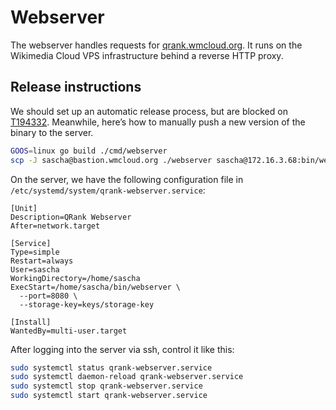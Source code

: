 <!--
SPDX-FileCopyrightText: 2022 Sascha Brawer <sascha@brawer.ch>
SPDX-License-Identifier: MIT
-->

# Webserver

The webserver handles requests for [qrank.wmcloud.org](https://qrank.wmcloud.org/). It runs on the Wikimedia Cloud VPS infrastructure behind a reverse
HTTP proxy.


## Release instructions

We should set up an automatic release process, but are blocked on
[T194332](https://phabricator.wikimedia.org/T194332). Meanwhile,
here’s how to manually push a new version of the binary to the server.

```bash
GOOS=linux go build ./cmd/webserver
scp -J sascha@bastion.wmcloud.org ./webserver sascha@172.16.3.68:bin/webserver
```

On the server, we have the following configuration file
in `/etc/systemd/system/qrank-webserver.service`:

```
[Unit]
Description=QRank Webserver
After=network.target

[Service]
Type=simple
Restart=always
User=sascha
WorkingDirectory=/home/sascha
ExecStart=/home/sascha/bin/webserver \
  --port=8080 \
  --storage-key=keys/storage-key

[Install]
WantedBy=multi-user.target
```

After logging into the server via ssh, control it like this:

```bash
sudo systemctl status qrank-webserver.service
sudo systemctl daemon-reload qrank-webserver.service
sudo systemctl stop qrank-webserver.service
sudo systemctl start qrank-webserver.service
```
